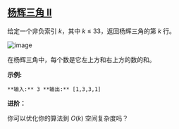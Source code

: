 ## [杨辉三角 II](https://leetcode-cn.com/problems/pascals-triangle-ii/)

给定一个非负索引 _k_，其中 _k_ ≤ 33，返回杨辉三角的第 _k_ 行。

![image](https://upload.wikimedia.org/wikipedia/commons/0/0d/PascalTriangleAnimated2.gif)


在杨辉三角中，每个数是它左上方和右上方的数的和。


**示例:**

`**输入:** 3
**输出:** [1,3,3,1]
`

**进阶：**

你可以优化你的算法到 _O_(_k_) 空间复杂度吗？